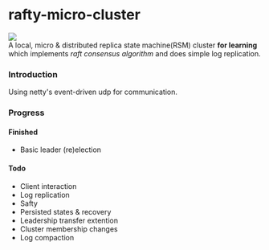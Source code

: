 # rafty-micro-cluster
![](https://img.shields.io/badge/Powered%20by-raft%20protocol-purple.svg?style=flat-square)  
A local, micro & distributed replica state machine(RSM) cluster **for learning** which implements *raft consensus algorithm* and does simple log replication.

### Introduction
Using netty's event-driven udp for communication.

### Progress
#### Finished
- Basic leader (re)election
#### Todo
- Client interaction
- Log replication
- Safty
- Persisted states & recovery
- Leadership transfer extention
- Cluster membership changes
- Log compaction
